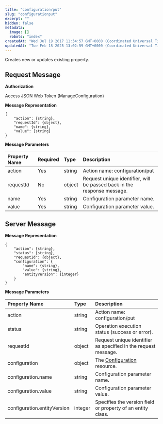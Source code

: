 ```yaml
---
title: "configuration/put"
slug: "configurationput"
excerpt: ""
hidden: false
metadata: 
  image: []
  robots: "index"
createdAt: "Wed Jul 19 2017 11:34:57 GMT+0000 (Coordinated Universal Time)"
updatedAt: "Tue Feb 18 2025 13:02:59 GMT+0000 (Coordinated Universal Time)"
---
```

Creates new or updates existing property.

## Request Message

**Authorization**

Access JSON Web Token (ManageConfiguration)

**Message Representation**

```text
{
    "action": {string},
    "requestId": {object},
    "name": {string},
    "value": {string}
}
```

**Message Parameters**

| Property Name | Required | Type   | Description                                                             |
| :------------ | :------- | :----- | :---------------------------------------------------------------------- |
| action        | Yes      | string | Action name: configuration/put                                          |
| requestId     | No       | object | Request unique identifier, will be passed back in the response message. |
| name          | Yes      | string | Configuration parameter name.                                           |
| value         | Yes      | string | Configuration parameter value.                                          |

## Server Message

**Message Representation**

```text
{
    "action": {string},
    "status": {string},
    "requestId": {object},
    "configuration": {
        "name": {string},
        "value": {string},
        "entityVersion": {integer}
    }
}
```

**Message Parameters**

| Property Name               | Type    | Description                                                    |
| :-------------------------- | :------ | :------------------------------------------------------------- |
| action                      | string  | Action name: configuration/put                                 |
| status                      | string  | Operation execution status (success or error).                 |
| requestId                   | object  | Request unique identifier as specified in the request message. |
| configuration               | object  | The [Configuration](doc:configuration)  resource.              |
| configuration.name          | string  | Configuration parameter name.                                  |
| configuration.value         | string  | Configuration parameter value.                                 |
| configuration.entityVersion | integer | Specifies the version field or property of an entity class.    |
